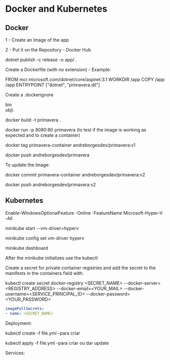 # Docker and Kubernetes

## Docker

1 - Create an Image of the app

2 - Put it on the Repository - Docker Hub

dotnet publish -c release -o app/ .

Create a Dockerfile (with no extension) - Example:

FROM mcr.microsoft.com/dotnet/core/aspnet:3.1
WORKDIR /app
COPY /app /app
ENTRYPOINT ["dotnet", "primavera.dll"]

Create a .dockerignore

bin\
obj\

docker build -t primavera .

docker run -p 8080:80 primavera (to test if the image is working as expected and to create a container)

docker tag primavera-container andreborgesdev/primavera:v1

docker push andreborgesdev/primavera

To update the Image:

docker commit primavera-container andreborgesdev/primavera:v2

docker push andreborgesdev/primavera:v2

## Kubernetes

Enable-WindowsOptionalFeature -Online -FeatureName Microsoft-Hyper-V -All

minikube start --vm-driver=hyperv

minikube config set vm-driver hyperv

minikube dashboard

After the minikube initializes use the kubectl

Create a secret for private container registries and add the secret to the manifests in the containers field with:

kubectl create secret docker-registry <SECRET_NAME> --docker-server=<REGISTRY_ADDRESS> --docker-email=<YOUR_MAIL> --docker-username=<SERVICE_PRINCIPAL_ID> --docker-password=<YOUR_PASSWORD>

```yml
imagePullSecrets:
- name: <SECRET_NAME>
```

Deployment:

kubectl create -f file.yml -para criar

kubectl apply -f file.yml -para criar ou dar update

Services:

